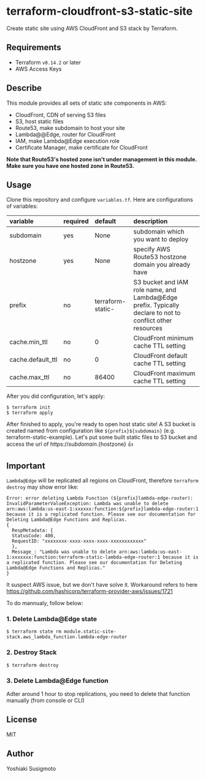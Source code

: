# terraform-cloudfront-s3-static-site

Create static site using AWS CloudFront and S3 stack by Terraform.

## Requirements

- Terraform `v0.14.2` or later
- AWS Access Keys

## Describe

This module provides all sets of static site components in AWS:

- CloudFront, CDN of serving S3 files
- S3, host static files
- Route53, make subdomain to host your site
- Lambda@@Edge, router for CloudFront
- IAM, make Lambda@Edge execution role
- Certificate Manager, make certificate for CloudFront

**Note that Route53's hosted zone isn't under management in this module. Make sure you have one hosted zone in Route53.**

## Usage

Clone this repository and configure `variables.tf`. Here are configurations of variables:

| variable          | required | default           | description                                                                                               |
|:------------------|:---------|:------------------|:----------------------------------------------------------------------------------------------------------|
| subdomain         | yes      | None              | subdomain which you want to deploy                                                                        |
| hostzone          | yes      | None              | specify AWS Route53 hostzone domain you already have                                                      |
| prefix            | no       | terraform-static- | S3 bucket and IAM role name, and Lambda@Edge prefix. Typically declare to not to conflict other resources |
| cache.min_ttl     | no       | 0                 | CloudFront minimum cache TTL setting                                                                      |
| cache.default_ttl | no       | 0                 | CloudFront default cache TTL setting                                                                      |
| cache.max_ttl     | no       | 86400             | CloudFront maximum cache TTL setting                                                                      |

After you did configuration, let's apply:

```shell
$ terraform init
$ terraform apply
```

After finished to apply, you're ready to open host static site! A S3 bucket is created named from configuration like `${prefix}${subdomain}` (e.g. terraform-static-example). Let's put some built static files to S3 bucket and access the url of https://${subdomain}.${hostzone} :+1: 

## Important

`Lambda@Edge` will be replicated all regions on CloudFront, therefore `terraform destroy` may show error like:

```
Error: error deleting Lambda Function (${prefix}lambda-edge-router): InvalidParameterValueException: Lambda was unable to delete arn:aws:lambda:us-east-1:xxxxxx:function:${prefix}lambda-edge-router:1 because it is a replicated function. Please see our documentation for Deleting Lambda@Edge Functions and Replicas.
{
  RespMetadata: {
  StatusCode: 400,
  RequestID: "xxxxxxxx-xxxx-xxxx-xxxx-xxxxxxxxxxxx"
  },
  Message_: "Lambda was unable to delete arn:aws:lambda:us-east-1:xxxxxxx:function:terraform-static-lambda-edge-router:1 because it is a replicated function. Please see our documentation for Deleting Lambda@Edge Functions and Replicas."
}
```

It suspect AWS issue, but we don't have solve it.
Workaround refers to here https://github.com/hashicorp/terraform-provider-aws/issues/1721

To do mannualy, follow below:

### 1. Delete Lambda@Edge state

```
$ terraform state rm module.static-site-stack.aws_lambda_function.lambda-edge-router
```

### 2. Destroy Stack

```
$ terraform destroy
```

### 3. Delete Lambda@Edge function

Adter around 1 hour to stop replications, you need to delete that function manually (from console or CLI)


## License

MIT

## Author

Yoshiaki Susigmoto

